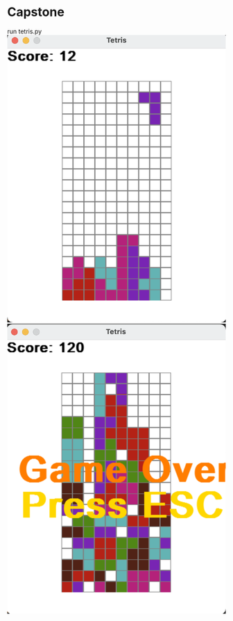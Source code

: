 # Capstone
run tetris.py
<img src="pictures/Screen Shot 2021-05-05 at 8.28.45 PM.png">
<img src="pictures/Screen Shot 2021-05-05 at 8.28.32 PM.png">